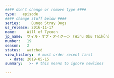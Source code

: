```yaml
---
#### don't change or remove type ####
type:   episode
#### change stuff below ####
series:     Bungo Stray Dogs
us_release: 2016-11-17
name:     Will of Tycoon
jp_name:  ウィル・オブ・タイクーン (Wiru Obu Taikūn)
number:   19
season:   2
status:   watched
view_history:  # must order recent first
  - date: 2019-05-15
summary:   >- # this means to ignore newlines
  
---
```


